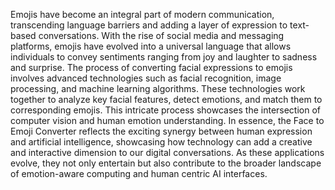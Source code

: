 Emojis have become an integral part of modern communication, transcending language barriers and adding a layer of expression to text-based conversations.
With the rise of social media and messaging platforms, emojis have evolved into a universal language that allows individuals to convey sentiments ranging from joy and laughter to sadness and surprise.
The process of converting facial expressions to emojis involves advanced technologies such as facial recognition, image processing, and machine learning algorithms. 
These technologies work together to analyze key facial features, detect emotions, and match them to corresponding emojis. 
This intricate process showcases the intersection of computer vision and human emotion understanding. 
In essence, the Face to Emoji Converter reflects the exciting synergy between human expression and artificial intelligence, showcasing how technology can add a creative and interactive dimension to our digital conversations. 
As these applications evolve, they not only entertain but also contribute to the broader landscape of emotion-aware computing and human centric AI interfaces.
